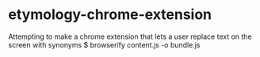 # etymology-chrome-extension
Attempting to make a chrome extension that lets a user replace text on the screen with synonyms
$ browserify content.js -o bundle.js
